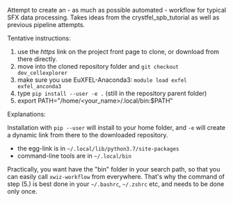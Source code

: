 Attempt to create an - as much as possible automated - workflow for typical SFX data processing. Takes ideas from the crystfel_spb_tutorial as well as previous pipeline attempts.

Tentative instructions:

1. use the *https* link on the project front page to clone, or download from  
   there directly.
2. move into the cloned repository folder and ``git checkout dev_cellexplorer``
3. make sure you use EuXFEL-Anaconda3: ``module load exfel exfel_anconda3``  
4. type ``pip install --user -e .`` (still in the repository parent folder)
5. export PATH="/home/<your_name>/.local/bin:$PATH"

Explanations:

Installation with ``pip --user`` will install to your home folder, and ``-e`` will create a dynamic link from there to the downloaded repository.
- the egg-link is in  ``~/.local/lib/python3.7/site-packages``
- command-line tools are in ``~/.local/bin``

Practically, you want have the "bin" folder in your search path, so that you can easily call ``xwiz-workflow`` from everywhere. That's why the command of step (5.) is best done in your ``~/.bashrc``, ``~/.zshrc`` etc, and needs to be done only once.

